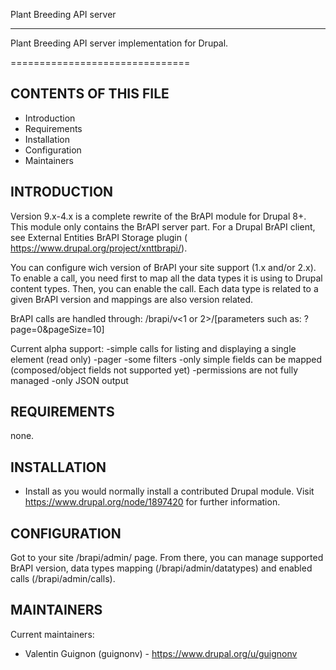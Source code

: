 Plant Breeding API server
*************************

Plant Breeding API server implementation for Drupal.

===============================

CONTENTS OF THIS FILE
---------------------

 * Introduction
 * Requirements
 * Installation
 * Configuration
 * Maintainers

INTRODUCTION
------------

Version 9.x-4.x is a complete rewrite of the BrAPI module for Drupal 8+. This
module only contains the BrAPI server part. For a Drupal BrAPI client, see
External Entities BrAPI Storage plugin (
https://www.drupal.org/project/xnttbrapi/).

You can configure wich version of BrAPI your site support (1.x and/or 2.x).
To enable a call, you need first to map all the data types it is using to Drupal
content types. Then, you can enable the call.
Each data type is related to a given BrAPI version and mappings are also
version related.

BrAPI calls are handled through:
/brapi/v<1 or 2>/<call name with arguments>[parameters such as: ?page=0&pageSize=10]

Current alpha support:
-simple calls for listing and displaying a single element (read only)
-pager
-some filters
-only simple fields can be mapped (composed/object fields not supported yet)
-permissions are not fully managed
-only JSON output


REQUIREMENTS
------------

none.

INSTALLATION
------------

 * Install as you would normally install a contributed Drupal module. Visit
   https://www.drupal.org/node/1897420 for further information.

CONFIGURATION
-------------

Got to your site /brapi/admin/ page. From there, you can manage supported BrAPI
version, data types mapping (/brapi/admin/datatypes) and enabled calls
(/brapi/admin/calls).


MAINTAINERS
-----------

Current maintainers:
 * Valentin Guignon (guignonv) - https://www.drupal.org/u/guignonv
